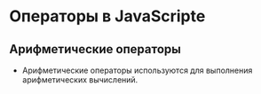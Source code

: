 # Операторы в JavaScripte


## Арифметические операторы

- Арифметические операторы используются для выполнения арифметических вычислений.